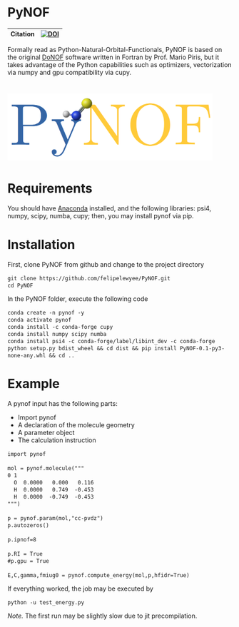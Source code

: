 # PyNOF

| **Citation** | [![DOI](https://zenodo.org/badge/346216950.svg)](https://zenodo.org/badge/latestdoi/346216950) |
| ------------ | ---------------------------------------------------------------------------------------------- |

Formally read as Python-Natural-Orbital-Functionals, PyNOF is based on the original [DoNOF](https://github.com/DoNOF/DoNOFsw/) software written in Fortran by Prof. Mario Piris, but it takes advantage of the Python capabilities such as optimizers, vectorization via numpy and gpu compatibility via cupy.

# <img src="https://github.com/felipelewyee/PyNOF/blob/master/PyNOF.png" height=150>

# Requirements

You should have [Anaconda](https://www.anaconda.com/) installed, and the following libraries: psi4, numpy, scipy, numba, cupy; then, you may install pynof via pip.

# Installation

First, clone PyNOF from github and change to the project directory
~~~
git clone https://github.com/felipelewyee/PyNOF.git
cd PyNOF
~~~

In the PyNOF folder, execute the following code
~~~
conda create -n pynof -y
conda activate pynof
conda install -c conda-forge cupy
conda install numpy scipy numba
conda install psi4 -c conda-forge/label/libint_dev -c conda-forge 
python setup.py bdist_wheel && cd dist && pip install PyNOF-0.1-py3-none-any.whl && cd ..
~~~

# Example

A pynof input has the following parts:
- Import pynof
- A declaration of the molecule geometry
- A parameter object
- The calculation instruction

~~~
import pynof

mol = pynof.molecule("""
0 1
  O  0.0000   0.000   0.116
  H  0.0000   0.749  -0.453
  H  0.0000  -0.749  -0.453
""")

p = pynof.param(mol,"cc-pvdz")
p.autozeros()

p.ipnof=8

p.RI = True
#p.gpu = True

E,C,gamma,fmiug0 = pynof.compute_energy(mol,p,hfidr=True)
~~~

If everything worked, the job may be executed by
~~~
python -u test_energy.py
~~~

*Note.* The first run may be slightly slow due to jit precompilation.

<meta name="google-site-verification" content="c8fIbSDge0oLPu2RxGxupxP2Gq0GlFawiFoX9M4QCGw" />
